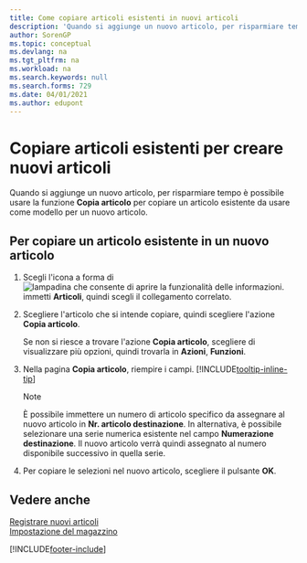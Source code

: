 ```yaml
---
title: Come copiare articoli esistenti in nuovi articoli
description: 'Quando si aggiunge un nuovo articolo, per risparmiare tempo è possibile usare la funzione Articolo copia per copiare un articolo esistente da usare come modello per un nuovo articolo.'
author: SorenGP
ms.topic: conceptual
ms.devlang: na
ms.tgt_pltfrm: na
ms.workload: na
ms.search.keywords: null
ms.search.forms: 729
ms.date: 04/01/2021
ms.author: edupont
---
```

# Copiare articoli esistenti per creare nuovi articoli

Quando si aggiunge un nuovo articolo, per risparmiare tempo è possibile usare la funzione **Copia articolo** per copiare un articolo esistente da usare come modello per un nuovo articolo.  

## Per copiare un articolo esistente in un nuovo articolo

1. Scegli l'icona a forma di ![lampadina che consente di aprire la funzionalità delle informazioni.](media/ui-search/search_small.png "Informazioni sull'operazione che si desidera eseguire") immetti **Articoli**, quindi scegli il collegamento correlato.  
2. Scegliere l'articolo che si intende copiare, quindi scegliere l'azione **Copia articolo**.  

    Se non si riesce a trovare l'azione **Copia articolo**, scegliere di visualizzare più opzioni, quindi trovarla in **Azioni**, **Funzioni**.  

3. Nella pagina **Copia articolo**, riempire i campi. [!INCLUDE[tooltip-inline-tip](includes/tooltip-inline-tip_md.md)]

    > [!NOTE]  
    > È possibile immettere un numero di articolo specifico da assegnare al nuovo articolo in **Nr. articolo destinazione**. In alternativa, è possibile selezionare una serie numerica esistente nel campo **Numerazione destinazione**. Il nuovo articolo verrà quindi assegnato al numero disponibile successivo in quella serie.  

4. Per copiare le selezioni nel nuovo articolo, scegliere il pulsante **OK**.  

## Vedere anche

[Registrare nuovi articoli](inventory-how-register-new-items.md)  
[Impostazione del magazzino](inventory-setup-inventory.md)  


[!INCLUDE[footer-include](includes/footer-banner.md)]